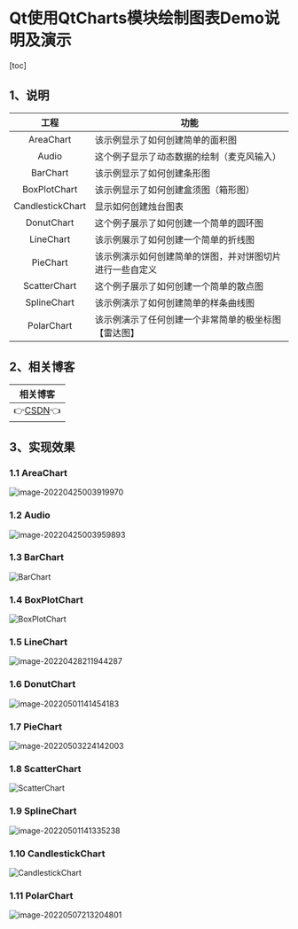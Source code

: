 # Qt使用QtCharts模块绘制图表Demo说明及演示

[toc]



## 1、说明

|       工程       | 功能                                                     |
| :--------------: | -------------------------------------------------------- |
|    AreaChart     | 该示例显示了如何创建简单的面积图                         |
|      Audio       | 这个例子显示了动态数据的绘制（麦克风输入）               |
|     BarChart     | 该示例显示了如何创建条形图                               |
|   BoxPlotChart   | 该示例显示了如何创建盒须图（箱形图）                     |
| CandlestickChart | 显示如何创建烛台图表                                     |
|    DonutChart    | 这个例子展示了如何创建一个简单的圆环图                   |
|    LineChart     | 该示例展示了如何创建一个简单的折线图                     |
|     PieChart     | 该示例演示如何创建简单的饼图，并对饼图切片进行一些自定义 |
|   ScatterChart   | 这个例子展示了如何创建一个简单的散点图                   |
|   SplineChart    | 该示例演示了如何创建简单的样条曲线图                     |
|    PolarChart    | 该示例演示了任何创建一个非常简单的极坐标图【雷达图】     |



## 2、相关博客

|                           相关博客                           |
| :----------------------------------------------------------: |
| 👉[CSDN](https://blog.csdn.net/qq_43627907/category_11780671.html)👈 |



## 3、实现效果

### 1.1 AreaChart

![image-20220425003919970](QtCharts.assets/image-20220425003919970.png)

### 1.2 Audio

![image-20220425003959893](QtCharts.assets/image-20220425003959893.png)

### 1.3 BarChart

![BarChart](QtCharts.assets/BarChart.gif)

### 1.4 BoxPlotChart

![BoxPlotChart](QtCharts.assets/BoxPlotChart.gif)

### 1.5  LineChart

![image-20220428211944287](QtCharts.assets/image-20220428211944287.png)



### 1.6 DonutChart

![image-20220501141454183](QtCharts.assets/image-20220501141454183.png)

### 1.7 PieChart

![image-20220503224142003](QtCharts.assets/image-20220503224142003.png)

### 1.8 ScatterChart

![ScatterChart](QtCharts.assets/ScatterChart.gif)

### 1.9 SplineChart

![image-20220501141335238](QtCharts.assets/image-20220501141335238.png)

### 1.10 CandlestickChart

![CandlestickChart](QtCharts.assets/CandlestickChart.gif)

### 1.11 PolarChart

![image-20220507213204801](QtCharts.assets/image-20220507213204801.png)